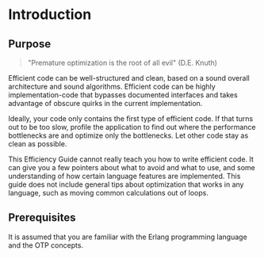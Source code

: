 <!--
%CopyrightBegin%

Copyright Ericsson AB 2023-2024. All Rights Reserved.

Licensed under the Apache License, Version 2.0 (the "License");
you may not use this file except in compliance with the License.
You may obtain a copy of the License at

    http://www.apache.org/licenses/LICENSE-2.0

Unless required by applicable law or agreed to in writing, software
distributed under the License is distributed on an "AS IS" BASIS,
WITHOUT WARRANTIES OR CONDITIONS OF ANY KIND, either express or implied.
See the License for the specific language governing permissions and
limitations under the License.

%CopyrightEnd%
-->
# Introduction

## Purpose

> "Premature optimization is the root of all evil" (D.E. Knuth)

Efficient code can be well-structured and clean, based on a sound overall
architecture and sound algorithms. Efficient code can be highly
implementation-code that bypasses documented interfaces and takes advantage of
obscure quirks in the current implementation.

Ideally, your code only contains the first type of efficient code. If that turns
out to be too slow, profile the application to find out where the performance
bottlenecks are and optimize only the bottlenecks. Let other code stay as clean
as possible.

This Efficiency Guide cannot really teach you how to write efficient code. It
can give you a few pointers about what to avoid and what to use, and some
understanding of how certain language features are implemented. This guide does
not include general tips about optimization that works in any language, such as
moving common calculations out of loops.

## Prerequisites

It is assumed that you are familiar with the Erlang programming language and the
OTP concepts.
